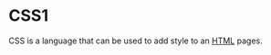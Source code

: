 # CSS1















CSS is a language that can be used to add style to an [HTML](/wiki/HTML) pages.







